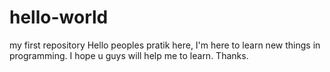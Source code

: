 # hello-world
my first repository
Hello peoples
pratik here,
I'm here to learn new things in programming.
I hope u guys will help me to learn.
Thanks.
